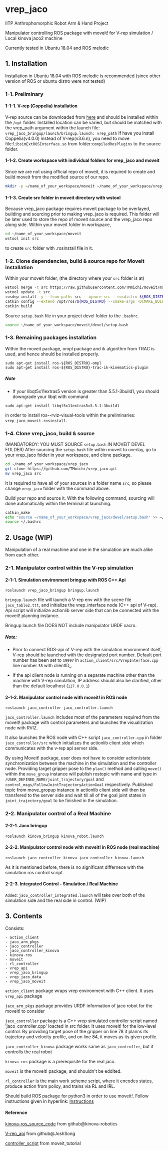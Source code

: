 # vrep_jaco

IITP Anthrophomorphic Robot Arm & Hand Project

Manipulator controlling ROS package with moveit! for V-rep simulation / Local kinova jaco2 machine

Currently tested in Ubuntu 18.04 and ROS melodic

## 1. Installation

Installation in Ubuntu 18.04 with ROS melodic is recommended (since other version of ROS or ubuntu distro were not tested)


### 1-1. Preliminary
#### 1-1-1. V-rep (Coppelia) installation
V-rep source can be downloaded from [here](http://www.coppeliarobotics.com/ubuntuVersions.html) and should be installed within the `/opt` folder. Installed location can be varied, but should be matched with the vrep_path argument within the launch file: `vrep_jaco_bringup/launch/bringup.launch: vrep_path`
If have you install Coppelia(v4.0.0) instead of V-rep(v3.6.n), you need to move file:`libsimExtROSInterface.so` from folder:`compiledRosPlugins` to the source folder.

#### 1-1-2. Create workspace with individual folders for vrep_jaco and moveit
Since we are not using official repo of moveit, it is required to create and build moveit from the modified source of our repo.
```bash
mkdir -p ~/name_of_your_workspace/moveit ~/name_of_your_workspace/vrep_jaco
```

#### 1-1-3. Create src folder in moveit directory with wstool
Because vrep_jaco package requires moveit package to be overlayed, building and sourcing prior to making vrep_jaco is required. This folder will be later used to store the repo of moveit source and the vrep_jaco repo along side.
Within your moveit folder in workspace,
```bash
cd ~/name_of_your_workspace/moveit
wstool init src
```
to create `src` folder with .rosinstall file in it.


### 1-2. Clone dependencies, build & source repo for Moveit installation
Within your moveit folder, (the directory where your `src` folder is at)
```bash
wstool merge -t src https://raw.githubusercontent.com/TMmichi/moveit/master/vrep_jaco_moveit.rosinstall
wstool update -t src
rosdep install -y --from-paths src --ignore-src --rosdistro ${ROS_DISTRO}
catkin config --extend /opt/ros/${ROS_DISTRO} --cmake-args -DCMAKE_BUILD_TYPE=Release
catkin build
```
Source `setup.bash` file in your project devel folder to the `.bashrc`.
```bash
source ~/name_of_your_workspace/moveit/devel/setup.bash
```

### 1-3. Remaining packages installation
Within the moveit package, ompl package and ik algorithm from TRAC is used, and hence should be installed properly.
```
sudo apt-get install ros-${ROS_DISTRO}-ompl
sudo apt-get install ros-${ROS_DISTRO}-trac-ik-kinematics-plugin
```
##### Note
- If your libqt5x11extras5 version is greater than 5.5.1-3build1, you should downgrade your libqt with command
```
sudo apt-get install libqt5x11extras5=5.5.1-3build1
```
  in order to install ros-<distro>-rviz-visual-tools within the preliminaries: `vrep_jaco_moveit.rosinstall`.

### 1-4. Clone vrep_jaco, build & source
(MANDATOROY: YOU MUST SOURCE `setup.bash` IN MOVEIT DEVEL FOLDER)
After sourcing the `setup.bash` file within moveit to overlay, go to your vrep_jaco folder in your workspace, and clone package.
```bash
cd ~/name_of_your_workspace/vrep_jaco
git clone https://github.com/TMmichi/vrep_jaco.git
mv vrep_jaco src
```
It is required to have all of your sources in a folder name `src`, so please change `vrep_jaco` folder with the command above.

Build your repo and source it. With the following command, sourcing will done automatically within the terminal at launching.
```bash
catkin_make
echo "source ~/name_of_your_workspace/vrep_jaco/devel/setup.bash" >> ~/.bashrc
source ~/.bashrc
```

## 2. Usage (WIP)

Manipulation of a real machine and one in the simulation are much alike from each other. 

### 2-1. Manipulator control within the V-rep simulation
#### 2-1-1. Simulation environment bringup with ROS C++ Api

```
roslaunch vrep_jaco_bringup bringup.launch
```

`bringup.launch` file will launch a V-rep env with the scene file `jaco_table2.ttt`, and initialize the vrep_interface node (C++ api of V-rep).
Api script will initialize actionlib server side that can be connected with the moveit! planning instance.

Bringup launch file DOES NOT include manipulator URDF xacro.


##### Note:
- Prior to connect ROS-api of V-rep with the simulation environment itself, V-rep should be launched with the designated port number. Default port number has been set to `19997` in `action_client/src/VrepInterface.cpp` line number `38` with clientID_.

- If the api client node is running on a separate machine other than the machine with V-rep simulation, IP address should also be clarified, other than the default localhost (`127.0.0.1`)



#### 2-1-2. Manipulator control node with moveit! in ROS node

```
roslaunch jaco_controller jaco_controller.launch
```

`jaco_controller.launch` includes most of the parameters required from the moveit! package with control parameters and launches the visualization node with RVIZ.

It also launches the ROS node with C++ script `jaco_controller.cpp` in folder `jaco_controller/src` which initializes the actionlib client side which communicates with the v-rep api server side.

By using Moveit! package, user does not have to consider action/state synchronization between the machine in the simulation and the controller node. Providing target gripper pose to the `plan()` method and calling `move()` within the `move_group` instance will publish rostopic with name and type in `/USER_DEFINED_NAME/joint_trajectory/goal` and `control_msgs/FollowJointTrajectoryActionGoal` respectively. Published topic from move_gropup instance in actionlib client side will then be transfered to the server side and wait till all of the goal joint states in `joint_trajectory/goal` to be finished in the simulation.


### 2-2. Manipulator control of a Real Machine

#### 2-2-1. Jaco  bringup

```
roslaunch kinova_bringup kinova_robot.launch
```

#### 2-2-2. Manipulator control node with moveit! in ROS node (real machine)

```
roslaunch jaco_controller_kinova jaco_controller_kinova.launch
```
As it is mentioned before, there is no significant differnece with the simulation ros control script.


#### 2-2-3. Integrated Control - Simulation / Real Machine
`Added`: `jaco_controller_integrated.launch` will take over both of the simulation side and the real side in control. (WIP)


## 3. Contents

Consists:
```
- action_client
- jaco_arm_pkgs
- jaco_controller
- jaco_controller_kinova
- kinova-ros
- moveit
- rl_controller
- vrep_api
- vrep_jaco_bringup
- vrep_jaco_data
- vrep_jaco_moveit
```

`action_client` package wraps vrep environment with C++ client. It uses `vrep_api` package

`jaco_arm_pkgs` package provides URDF information of jaco robot for the moveit! to consider

`jaco_controller` package is a C++ vrep simulated controller script named 'jaco_controller.cpp' loacted in src folder. It uses moveit! for the low-level control. By providing target pose of the gripper on line 78 it planns its trajectory and velocity profile, and on line 84, it moves as its given profile.

`jaco_controller_kinova` package works same as `jaco_controller`, but it controlls the real robot

`kinova-ros` package is a prerequisite for the real jaco.

`moveit` is the moveit! package, and shouldn't be eddited.

`rl_controller` is the main work scheme script, where it encodes states, produce action from policy, and trains via RL and IRL.

Should build ROS package for python3 in order to use moveit!. Follow instructions given in hyperlink: 
[Instructions](https://www.miguelalonsojr.com/blog/robotics/ros/python3/2019/08/20/ros-melodic-python-3-build.html)


#### Reference

[kinova-ros_source_code](https://github.com/Kinovarobotics/kinova-ros.git) from github@kinova-robotics

[V-rep_api](https://github.com/JoshSong/jaco_ros_vrep.git) from github@JoshSong

[controller_script](http://docs.ros.org/kinetic/api/moveit_tutorials/html/index.html) from moveit_tutorial


